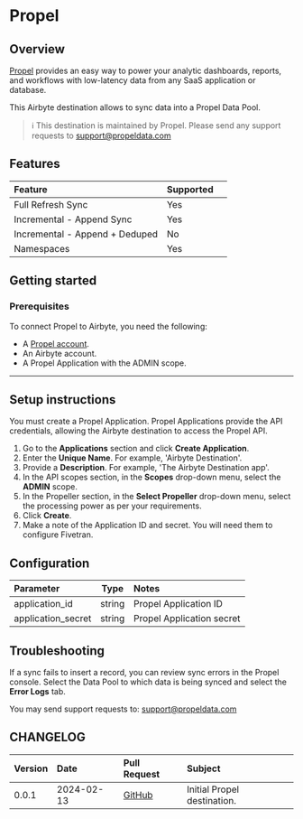 # Propel

## Overview

[Propel](https://propeldata.com) provides an easy way to power your analytic dashboards, reports, and workflows with low-latency data from any SaaS application or database. 

This Airbyte destination allows to sync data into a Propel Data Pool.

 > ℹ️ This destination is maintained by Propel. Please send any support requests to support@propeldata.com

## Features

| Feature                        | Supported |     |
| :----------------------------- | :-------- | :-- |
| Full Refresh Sync              | Yes       |     |
| Incremental - Append Sync      | Yes       |     |
| Incremental - Append + Deduped | No        |     |
| Namespaces                     | Yes       |     |

## Getting started

### Prerequisites

To connect Propel to Airbyte, you need the following:

- A [Propel account](https://console.propeldata.com/get-started).
- An Airbyte account.
- A Propel Application with the ADMIN scope.

---

## Setup instructions

You must create a Propel Application. Propel Applications provide the API credentials, allowing the Airbyte destination to access the Propel API.

1. Go to the **Applications** section and click **Create Application**.
2. Enter the **Unique Name**. For example, 'Airbyte Destination'.
3. Provide a **Description**. For example, 'The Airbyte Destination app'.
4. In the API scopes section, in the **Scopes** drop-down menu, select the **ADMIN** scope.
5. In the Propeller section, in the **Select Propeller** drop-down menu, select the processing power as per your requirements.
6. Click **Create**.
7. Make a note of the Application ID and secret. You will need them to configure Fivetran.

## Configuration

| Parameter          |  Type  | Notes                     |
| :----------------- | :----: | :------------------------ |
| application_id     | string | Propel Application ID     |
| application_secret | string | Propel Application secret |

## Troubleshooting

If a sync fails to insert a record, you can review sync errors in the Propel console. Select the Data Pool to which data is being synced and select the **Error Logs** tab. 

You may send support requests to: support@propeldata.com

## CHANGELOG

| Version | Date       | Pull Request                                                       | Subject                     |
| :------ | :--------- | :----------------------------------------------------------------- | :-------------------------- |
| 0.0.1   | 2024-02-13 | [GitHub](https://github.com/propeldata/airbyte-destination/pull/1) | Initial Propel destination. |
